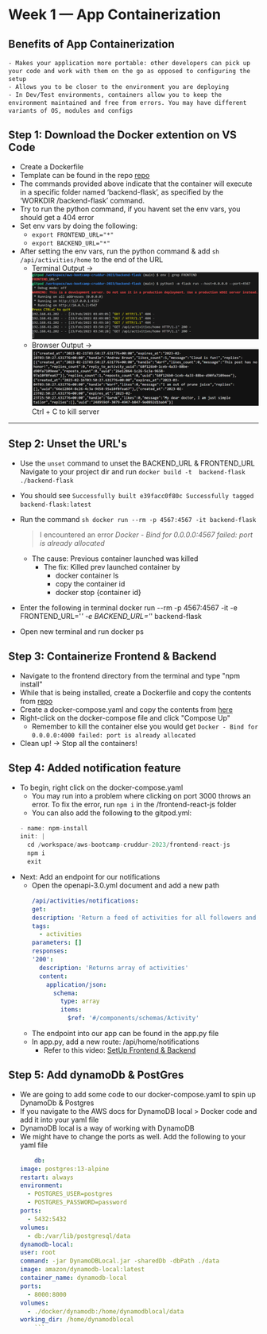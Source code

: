 # Week 1 — App Containerization
## Benefits of App Containerization
    - Makes your application more portable: other developers can pick up your code and work with them on the go as opposed to configuring the setup
    - Allows you to be closer to the environment you are deploying
    - In Dev/Test environments, containers allow you to keep the environment maintained and free from errors. You may have different variants of OS, modules and configs

## Step 1: Download the Docker extention on VS Code
- Create a Dockerfile
- Template can be found in the repo [repo](https://github.com/omenking/aws-bootcamp-cruddur-2023/blob/week-1/journal/week1.md#add-dockerfile)
- The commands provided above indicate that the container will execute in a specific folder named ‘backend-flask’, as specified by the ‘WORKDIR /backend-flask’ command.
- Try to run the python command, if you havent set the env vars, you should get a 404 error
- Set env vars by doing the following:
    - ```export FRONTEND_URL="*" ```
    - ```export BACKEND_URL="*" ```
- After setting the env vars, run the python command & add ```sh /api/activities/home``` to the end of the URL
    - Terminal Output -> ![Terminal Output](../backend-flask/img/output.png)
    - Browser Output -> ![Browser Output](../backend-flask/img/Browser%20Output.png)
    Ctrl + C to kill server

---------------	---------------	---------------	---------------	
## Step 2: Unset the URL's
- Use the ```unset``` command to unset the BACKEND_URL & FRONTEND_URL
Navigate to your project dir and run ```docker build -t  backend-flask ./backend-flask```

- You should see ```Successfully built e39facc0f80c
Successfully tagged backend-flask:latest```

- Run the command ```sh docker run --rm -p 4567:4567 -it backend-flask```
    > I encountered an error *Docker - Bind for 0.0.0.0:4567 failed: port is already allocated*
    - The cause: Previous container launched was killed
        - The fix: Killed prev launched container by
            - docker container ls
            - copy the container id
            - docker stop {container id}
- Enter the following in terminal
    docker run --rm -p 4567:4567 -it -e FRONTEND_URL='*' -e BACKEND_URL='*' backend-flask
- Open new terminal and run docker ps

## Step 3: Containerize Frontend & Backend
- Navigate to the frontend directory from the terminal and type "npm install"
- While that is being installed, create a Dockerfile and copy the contents from [repo](https://github.com/omenking/aws-bootcamp-cruddur-2023/blob/week-1/journal/week1.md#create-docker-file)
- Create a docker-compose.yaml and copy the contents from [here](https://github.com/omenking/aws-bootcamp-cruddur-2023/blob/week-1/journal/week1.md#create-a-docker-compose-file)
- Right-click on the docker-compose file and click "Compose Up"
    - Remember to kill the container else you would get ```Docker - Bind for 0.0.0.0:4000 failed: port is already allocated```
- Clean up! -> Stop all the containers!

## Step 4: Added notification feature
- To begin, right click on the docker-compose.yaml
    - You may run into a problem where clicking on port 3000 throws an error. To fix the error, run ```npm i``` in the /frontend-react-js folder
    - You can also add the following to the gitpod.yml:
    ```js
    - name: npm-install
    init: |
      cd /workspace/aws-bootcamp-cruddur-2023/frontend-react-js
      npm i
      exit
- Next: Add an endpoint for our notifications
    - Open the openapi-3.0.yml document and add a new path
        ```yml
        /api/activities/notifications:
        get:
      description: 'Return a feed of activities for all followers and the people I follow'
      tags:
          - activities
      parameters: []
      responses:
        '200':
          description: 'Returns array of activities'
          content:
            application/json:
              schema:
                type: array
                items:
                  $ref: '#/components/schemas/Activity'
        ```
    - The endpoint into our app can be found in the app.py file
    - In app.py, add a new route: /api/home/notifications
        - Refer to this video: [SetUp Frontend & Backend](https://www.youtube.com/watch?v=k-_o0cCpksk&list=PLBfufR7vyJJ7k25byhRXJldB5AiwgNnWv&index=27)

## Step 5: Add dynamoDb & PostGres
- We are going to add some code to our docker-compose.yaml to spin up DynamoDb & Postgres
- If you navigate to the AWS docs for DynamoDB local > Docker code and add it into your yaml file
- DynamoDB local is a way of working with DynamoDB
- We might have to change the ports as well. Add the following to your yaml file
    ```yml
        db:
    image: postgres:13-alpine
    restart: always
    environment:
      - POSTGRES_USER=postgres
      - POSTGRES_PASSWORD=password
    ports:
      - 5432:5432
    volumes:
      - db:/var/lib/postgresql/data
  dynamodb-local:
    user: root
    command: -jar DynamoDBLocal.jar -sharedDb -dbPath ./data
    image: amazon/dynamodb-local:latest
    container_name: dynamodb-local
    ports:
      - 8000:8000
    volumes:
      - ./docker/dynamodb:/home/dynamodblocal/data
    working_dir: /home/dynamodblocal
        ```
